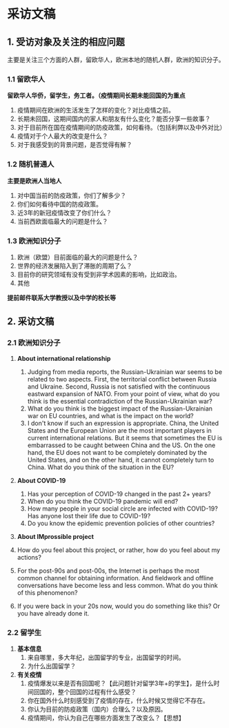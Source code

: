 # 采访文稿

## 1. 受访对象及关注的相应问题

主要是关注三个方面的人群，留欧华人，欧洲本地的随机人群，欧洲的知识分子。

### 1.1 留欧华人

**留欧华人华侨，留学生，务工者。（疫情期间长期未能回国的为重点**

1. 疫情期间在欧洲的生活发生了怎样的变化？对比疫情之前。
2. 长期未回国，这期间国内的家人和朋友有什么变化？能否分享一些故事？
3. 对于目前所在国在疫情期间的防疫政策，如何看待。（包括利弊以及中外对比）
4. 疫情对于个人最大的改变是什么？
5. 对于我感受到的背景问题，是否觉得有解？

### 1.2 随机普通人

**主要是欧洲人当地人**

1. 对中国当前的防疫政策，你们了解多少？
2. 你们如何看待中国的防疫政策。
3. 近3年的新冠疫情改变了你们什么？
4. 当前西欧面临最大的问题是什么？

### 1.3 欧洲知识分子

1. 欧洲（欧盟）目前面临的最大的问题是什么？
2. 世界的经济发展陷入到了滞胀的周期了么？
3. 目前你的研究领域有没有受到非学术因素的影响，比如政治。
4. 其他

**提前邮件联系大学教授以及中学的校长等**

## 2. 采访文稿

### 2.1 欧洲知识分子

1. **About international relationship** 

   1. Judging from media reports, the Russian-Ukrainian war seems to be related to two aspects. First, the territorial conflict between Russia and Ukraine. Second, Russia is not satisfied with the continuous eastward expansion of NATO. From your point of view, what do you think is the essential contradiction of the Russian-Ukrainian war?
   2. What do you think is the biggest impact of the Russian-Ukrainian war on EU countries, and what is the impact on the world?
   3. I don't know if such an expression is appropriate. China, the United States and the European Union are the most important players in current international relations. But it seems that sometimes the EU is embarrassed to be caught between China and the US. On the one hand, the EU does not want to be completely dominated by the United States, and on the other hand, it cannot completely turn to China. What do you think of the situation in the EU?

   

2. **About COVID-19**

   1. Has your perception of COVID-19 changed in the past 2+ years?
   2. When do you think the COVID-19 pandemic will end?
   3. How many people in your social circle are infected with COVID-19? Has anyone lost their life due to COVID-19?
   4. Do you know the epidemic prevention policies of other countries?

3.  **About IMprossible project**

   1. How do you feel about this project, or rather, how do you feel about my actions?
   2. For the post-90s and post-00s, the Internet is perhaps the most common channel for obtaining information. And fieldwork and offline conversations have become less and less common. What do you think of this phenomenon?
   3. If you were back in your 20s now, would you do something like this? Or you have already done it.

### 2.2 留学生

1. **基本信息**
   1. 来自哪里，多大年纪，出国留学的专业，出国留学的时间。
   2. 为什么出国留学？
2. **有关疫情**
   1. 疫情爆发以来是否有回国呢？【此问题针对留学3年+的学生】，是什么时间回国的，整个回国的过程有什么感受？
   2. 你在国外什么时刻感受到了疫情的存在，什么时候又觉得它不存在。
   3. 你认为目前的防疫政策（国内）合理么？以及原因。
   4. 疫情期间，你认为自己在哪些方面发生了改变么？【思想】
